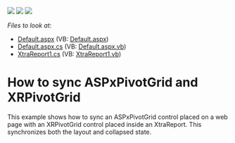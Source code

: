 <!-- default badges list -->
![](https://img.shields.io/endpoint?url=https://codecentral.devexpress.com/api/v1/VersionRange/128603674/18.1.11%2B)
[![](https://img.shields.io/badge/Open_in_DevExpress_Support_Center-FF7200?style=flat-square&logo=DevExpress&logoColor=white)](https://supportcenter.devexpress.com/ticket/details/E295)
[![](https://img.shields.io/badge/📖_How_to_use_DevExpress_Examples-e9f6fc?style=flat-square)](https://docs.devexpress.com/GeneralInformation/403183)
<!-- default badges end -->
<!-- default file list -->
*Files to look at*:

* [Default.aspx](./CS/WebSite/Default.aspx) (VB: [Default.aspx](./VB/WebSite/Default.aspx))
* [Default.aspx.cs](./CS/WebSite/Default.aspx.cs) (VB: [Default.aspx.vb](./VB/WebSite/Default.aspx.vb))
* [XtraReport1.cs](./CS/WebSite/XtraReport1.cs) (VB: [XtraReport1.vb](./VB/WebSite/XtraReport1.vb))
<!-- default file list end -->
# How to sync ASPxPivotGrid and XRPivotGrid


<p>This example shows how to sync an ASPxPivotGrid control placed on a web page with an XRPivotGrid control placed inside an XtraReport. This synchronizes both the layout and collapsed state.</p>

<br/>


